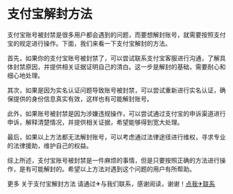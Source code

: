 # 支付宝解封方法

支付宝账号被封禁是很多用户都会遇到的问题，而要想解封账号，就需要按照支付宝的规定进行操作。下面，我们来看一下支付宝解封的方法。

首先，如果你的支付宝账号被封禁了，可以尝试联系支付宝客服进行沟通，了解具体封禁原因，并提供相关证据证明自己的清白。这一步是解封的基础，需要耐心和细心地处理。

其次，如果是因为实名认证问题导致账号被封禁，可以尝试重新进行实名认证，确保提供的身份信息真实有效，这样也有可能解封账号。

此外，如果账号被封禁是因为涉嫌违规操作，可以尝试通过支付宝的申诉渠道进行申诉，解释清楚情况，并提供相关证据，希望能够得到宽大处理。

最后，如果以上方法都无法解封账号，可以考虑通过法律途径进行维权，寻求专业的法律援助，维护自己的权益。

综上所述，支付宝账号被封禁是一件麻烦的事情，但是只要按照正确的方法进行操作，是有可能解封的。希望以上方法对遇到这个问题的用户有所帮助。

更多 关于支付宝解封方法 请通过✈与我们联系，感谢阅读，谢谢！[点我✈联系](https://b.k02.cc)